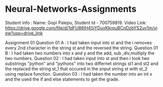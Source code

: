 # Neural-Networks-Assignments
Student info : Name: Gopi Palepu, Student Id - 700759819.
Video Link: https://drive.google.com/file/d/1dFU86lH45iYDuvKkrpuBCnDzbYS2uv1m/view?usp=drive_link

Assignment 01 Question 01 A : I had taken input into st and the i removes every 2nd character in the string st and the reversed the string. Question 01 B : I had taken two numbers into x and y and the add, sub ,div,multiply the two numbers. Question 02 : I had taken input into st and then i took two substrings "python" and "pythons" into two differnet strings st1 and st2 and the replaced the string st_1 that occured in the snput string st with st_2 using replace function. Question 03 : I had taken the number into an int x and the used the if and else statements to get the grade.
